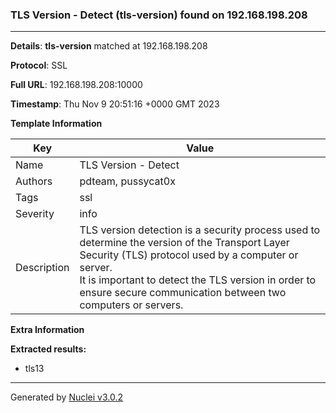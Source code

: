 ### TLS Version - Detect (tls-version) found on 192.168.198.208

----
**Details**: **tls-version** matched at 192.168.198.208

**Protocol**: SSL

**Full URL**: 192.168.198.208:10000

**Timestamp**: Thu Nov 9 20:51:16 +0000 GMT 2023

**Template Information**

| Key | Value |
| --- | --- |
| Name | TLS Version - Detect |
| Authors | pdteam, pussycat0x |
| Tags | ssl |
| Severity | info |
| Description | TLS version detection is a security process used to determine the version of the Transport Layer Security (TLS) protocol used by a computer or server.<br>It is important to detect the TLS version in order to ensure secure communication between two computers or servers.<br> |

**Extra Information**

**Extracted results:**

- tls13



----

Generated by [Nuclei v3.0.2](https://github.com/projectdiscovery/nuclei)